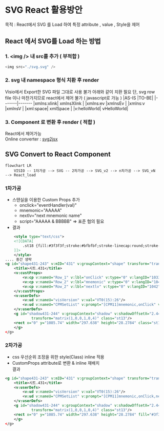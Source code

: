 # SVG React 활용방안
목적 : React에서 SVG 를 Load 하여 특정 attribute , value , Style을 제어



## React 에서 SVG를 Load 하는 방법

### 1. \<img \/> 내 src를 추가 ( 부적합 )
```Javascript
<img src="./svg.svg" />
```   
### 2. svg 내 namespace 형식 치환 후 render
Visio에서 Export한 SVG 파일 그대로 사용 불가 아래와 같이 치환 필요
단, svg row file 이나 마찬가지므로 react에서 제어 불가 ( javascript로 가능 )
|AS-IS	|TO-BE|
|-------|-------
|xmlns:xlink|	xmlnsXlink	|
|xmlns:ev	|xmlnsEv	|
|xmlns:v	|xmlnsV	|
|xml:space|	xmlSpace	|
|v:helloWorld|	vHelloWorld|   

### 3. Component 로 변환 후 render ( 적합 )
React에서 제어가능   
Online converter : [svg2jsx](https://www.svgviewer.dev/svg-to-react-jsx)

## SVG Convert to React Component
```mermaid
flowchart LR
    VISIO -- 1차가공 --> SVG -- 2차가공 --> SVG_v2 --> n차가공 --> SVG_vN --> React_load
```
### 1차가공
- 스탠실을 이용한 Custom Props 추가
  - onclick="eventHandler(val)"
  - mnemonic="AAAAA"
  - nextlv="next mnemonic name"
  - script="AAAAA & BBBBB" => 표준 협의 필요      
- 결과
```xml
	<style type="text/css">
	<![CDATA[
		.st18 {fill:#3f3f3f;stroke:#bfbfbf;stroke-linecap:round;stroke-linejoin:round;stroke-width:1}
	]]>
	</style>
.... 중간 생략
<g id="shape431-243" v:mID="431" v:groupContext="shape" transform="translate(379.276,-871.654)">
	<title>시트.431</title>
	<v:custProps>
		<v:cp v:nameU="Row_1" v:lbl="onClick" v:type="0" v:langID="1033" v:val="VT4(LNA Controller(detail))"/>
		<v:cp v:nameU="Row_2" v:lbl="mnemonic" v:type="0" v:langID="1042" v:val="VT4(AAAAAA)"/>
		<v:cp v:nameU="Row_2" v:lbl="nextlv" v:type="0" v:langID="1042" v:val="VT4(next mnemonic name)"/>
	</v:custProps>
	<v:userDefs>
		<v:ud v:nameU="visVersion" v:val="VT0(15):26"/>
		<v:ud v:nameU="CPMSetList" v:prompt="[CPM11]mnemonic,onClick" v:val="VT4(visioTest)"/>
	</v:userDefs>
	<g id="shadow431-244" v:groupContext="shadow" v:shadowOffsetX="2.44929E-16" v:shadowOffsetY="-4" v:shadowType="3"
			transform="matrix(1,0,0,1,0,4)" class="st13"/>
	<rect x="0" y="1085.74" width="297.638" height="28.2784" class="st18"/>
	</g>
</g>
```   
### 2차가공
- css 우선순위 조정을 위한 style(Class) inline 적용
- CustomProps attribute로 변환 & inline 재배치   
결과
```xml
<g id="shape431-243" v:mID="431" v:groupContext="shape" transform="translate(379.276,-871.654)">
	<title>시트.431</title>
	<v:userDefs>
		<v:ud v:nameU="visVersion" v:val="VT0(15):26"/>
		<v:ud v:nameU="CPMSetList" v:prompt="[CPM11]mnemonic,onClick,nextlv" v:val="VT4(visioTest)"/>
	</v:userDefs>
	<g id="shadow431-244" v:groupContext="shadow" v:shadowOffsetX="2.44929E-16" v:shadowOffsetY="-4" v:shadowType="3"
			transform="matrix(1,0,0,1,0,4)" class="st13"/>
	<rect x="0" y="1085.74" width="297.638" height="28.2784" fill="#3f3f3f" stroke="#bfbfbf" stroke-linecap="round" stroke-linejoin="round" stroke-width="1" onclick="eventhandler()" mnemonic="AAAAA" nextlv="next mnemonic name" />
	</g>
</g>
```
